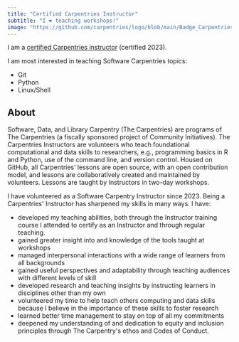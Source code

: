 ```yaml
---
title: "Certified Carpentries Instructor"
subtitle: "I ❤️ teaching workshops!"
image: "https://github.com/carpentries/logo/blob/main/Badge_Carpentries.png?raw=true"
---
```


I am a [certified Carpentries instructor](https://carpentries.org/instructors/)
(certified 2023).

I am most interested in teaching Software Carpentries topics:

* Git
* Python
* Linux/Shell


## About

<!-- NOTE: This text is re-used from:
     https://github.com/carpentries/commons/blob/main/text-for-instructors.md
-->

Software, Data, and Library Carpentry (The Carpentries) are programs of The
Carpentries (a fiscally sponsored project of Community Initiatives). The
Carpentries Instructors are volunteers who teach foundational computational and
data skills to researchers, e.g., programming basics in R and Python, use of
the command line, and version control. Housed on GitHub, all Carpentries’
lessons are open source, with an open contribution model, and lessons are
collaboratively created and maintained by volunteers. Lessons are taught by
Instructors in two-day workshops.

I have volunteered as a Software Carpentry Instructor since 2023. Being a
Carpentries' Instructor has sharpened my skills in many ways. I have:

* developed my teaching abilities, both through the Instructor training course
	I attended to certify as an Instructor and through regular teaching.
* gained greater insight into and knowledge of the tools taught at workshops
* managed interpersonal interactions with a wide range of learners from all
	backgrounds
* gained useful perspectives and adaptability through teaching audiences with
	different levels of skill
* developed research and teaching insights by instructing learners in
	disciplines other than my own
* volunteered my time to help teach others computing and data skills
	because I believe in the importance of these skills to foster research
* learned better time management to stay on top of all my commitments
* deepened my understanding of and dedication to equity and inclusion
	principles through The Carpentry's ethos and Codes of Conduct.
